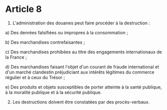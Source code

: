 # Article 8

1. L'administration des douanes peut faire procéder à la destruction :

a) Des denrées falsifiées ou impropres à la consommation ;

b) Des marchandises contrefaisantes ;

c) Des marchandises prohibées au titre des engagements internationaux de la France ;

d)  Des marchandises faisant l'objet d'un courant de fraude international  et d'un marché clandestin préjudiciant aux intérêts légitimes du  commerce régulier et à ceux du Trésor ;

e) Des  produits et objets susceptibles de porter atteinte à la santé publique, à  la moralité publique et à la sécurité publique.

2. Les destructions doivent être constatées par des procès-verbaux.
